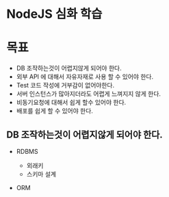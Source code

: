 # NodeJS 심화 학습

# 목표

-   DB 조작하는것이 어렵지않게 되어야 한다.
-   외부 API 에 대해서 자유자재로 사용 할 수 있어야 한다.
-   Test 코드 작성에 거부감이 없어야한다.
-   서버 인스턴스가 많아지더라도 어렵게 느껴지지 않게 한다.
-   비동기요청에 대해서 쉽게 할수 있어야 한다.
-   배포를 쉽게 할 수 있어야 한다.

## DB 조작하는것이 어렵지않게 되어야 한다.

-   RDBMS

    -   외래키
    -   스키마 설계

-   ORM
